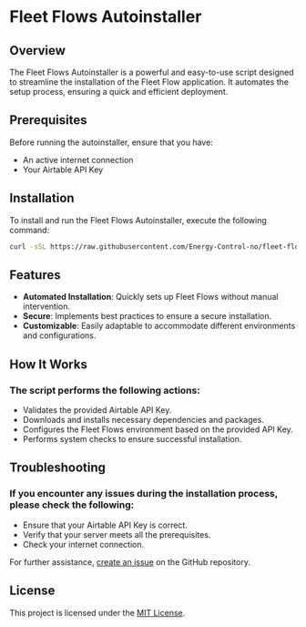 # Fleet Flows Autoinstaller

## Overview

The Fleet Flows Autoinstaller is a powerful and easy-to-use script designed to streamline the installation of the Fleet Flow application. It automates the setup process, ensuring a quick and efficient deployment.

## Prerequisites

Before running the autoinstaller, ensure that you have:
- An active internet connection
- Your Airtable API Key

## Installation

To install and run the Fleet Flows Autoinstaller, execute the following command:

```bash
curl -sSL https://raw.githubusercontent.com/Energy-Control-no/fleet-flows-autoinstaller/main/auto-installer.bash | bash -s -- [Your Airtable API Key] 
``` 
## Features

- **Automated Installation**: Quickly sets up Fleet Flows without manual intervention.
- **Secure**: Implements best practices to ensure a secure installation.
- **Customizable**: Easily adaptable to accommodate different environments and configurations.

## How It Works

### The script performs the following actions:

- Validates the provided Airtable API Key.
- Downloads and installs necessary dependencies and packages.
- Configures the Fleet Flows environment based on the provided API Key.
- Performs system checks to ensure successful installation.

## Troubleshooting

### If you encounter any issues during the installation process, please check the following:

- Ensure that your Airtable API Key is correct.
- Verify that your server meets all the prerequisites.
- Check your internet connection.

For further assistance, [create an issue](https://github.com/Energy-Control-no/fleet-flows-autoinstaller/issues) on the GitHub repository.

## License

This project is licensed under the [MIT License](LICENSE).
